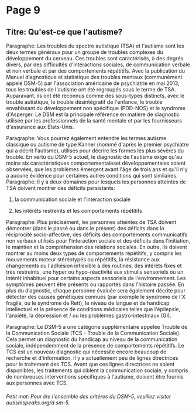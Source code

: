 # Page 9
## Titre: Qu'est-ce que l'autisme?
Paragraphe: Les troubles du spectre autistique (TSA) et l'autisme sont les deux termes généraux pour un groupe de troubles complexes du développement du cerveau. Ces troubles sont caractérisés, à des degrés divers, par des difficultés d'interactions sociales, de communication verbale et non verbale et par des comportements répétitifs. Avec la publication du Manuel diagnostique et statistique des troubles mentaux (communément appelé DSM-5) par l'association américaine de psychiatrie en mai 2013, tous les troubles de l'autisme ont été regroupés sous le terme de TSA. Auparavant, ils ont été reconnus comme des sous-types distincts, avec le trouble autistique, le trouble désintégratif de l'enfance, le trouble envahissant du développement non spécifique (PDD-NOS) et le syndrome d'Asperger. Le DSM est la principale référence en matière de diagnostic utilisée par les professionnels de la santé mentale et par les fournisseurs d'assurance aux États-Unis.

Paragraphe: Vous pourrez également entendre les termes autisme classique ou autisme de type Kanner (nommé d'après le premier psychiatre  qui a décrit l'autisme), utilisés pour décrire les formes les plus sévères du trouble. En vertu du DSM-5 actuel, le diagnostic de l'autisme exige qu'au moins six caractéristiques comportementaleset développementales soient observées, que les problèmes émergent avant l'âge de trois ans et qu'il n'y a aucune évidence pour certaines autres conditions qui sont similaires.
Paragraphe: Il y a deux domaines pour lesquels les personnes atteintes de TSA doivent montrer des déficits persistants:

1) la communication sociale et l'interaction sociale

2) les intérêts restreints et les comportements répétitifs

Paragraphe: Plus précisément, les personnes atteintes de TSA doivent démontrer (dans le passé ou dans le présent) des déficits dans la réciprocité socio-affective, des déficits des comportements communicatifs non verbaux utilisés pour l'interaction sociale et des déficits dans l'initiation, le maintien et la compréhension des relations sociales. En outre, ils doivent montrer au moins deux types de comportements répétitifs, y compris les mouvements moteur stéréotypés ou répétitifs, la résistance aux changements ou l'adhésion inflexible à des routines, des intérêts fixes et très restreints, une hyper ou hypo-réactivité aux stimulis sensoriels ou un intérêt inhabituel pour certains aspects sensoriels de l'environnement. Les symptômes peuvent être présents ou rapportés dans l'histoire passée. En plus du diagnostic, chaque personne évaluée sera également décrite pour détecter des causes génétiques connues (par exemple le syndrome de l'X fragile, ou le syndrome de Rett), le niveau de langue et de handicap intellectuel et la présence de conditions médicales telles que l'épilepsie, l'anxiété, la dépression et / ou les problèmes gastro-intestinaux (GI).

Paragraphe: Le DSM-5 a une catégorie supplémentaire appelée Trouble de la Communication Sociale (TCS - Trouble de la Communication Sociale). Cela permet un diagnostic du handicap au niveau de la communication sociale, indépendemment de la présence de comportements répétitifs. Le TCS est un nouveau diagnostic qui nécessite encore beaucoup de recherche et d'information. Il y a actuellement peu de lignes directrices pour le traitement des TCS. Avant que ces lignes directrices ne soient disponibles, les traitements qui ciblent la communication sociale, y compris de nombreuses interventions spécifiques à l'autisme, doivent être fournis aux personnes avec TCS.
###### Petit mot: Pour lire l'ensemble des critères du DSM-5, veuillez visiter autismspeaks.org/d sm-5.
